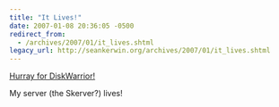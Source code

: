 ```yaml
---
title: "It Lives!"
date: 2007-01-08 20:36:05 -0500
redirect_from:
  - /archives/2007/01/it_lives.shtml
legacy_url: http://seankerwin.org/archives/2007/01/it_lives.shtml
---
```

<a href="http://www.alsoft.com/DiskWarrior/index.html">Hurray for DiskWarrior!</a>

My server (the Skerver?) lives!
